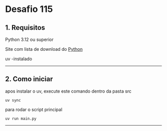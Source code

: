 
# Desafio 115

## 1. Requisitos

Python 3.12 ou superior

Site com lista de download do [Python](https://www.python.org/downloads/)

uv -instalado

------------------------

## 2. Como iniciar

apos instalar o uv, execute este comando dentro da pasta src

`uv sync`

para rodar o script principal

`uv run main.py`

------------------------
